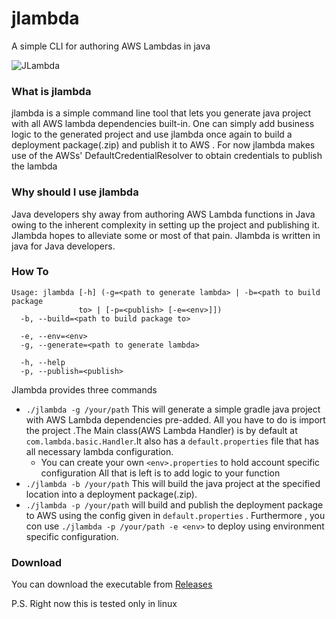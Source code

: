 # jlambda
A simple CLI for authoring AWS Lambdas in java


![JLambda](https://github.com/hemantgs/jlambda/workflows/Java%20CI%20with%20Gradle/badge.svg)

### What is jlambda
jlambda is a simple command line tool that lets you generate java project with all AWS lambda 
dependencies built-in. One can simply add business logic to the generated project and use jlambda
once again to build a deployment package(.zip) and publish it to AWS .
For now jlambda makes use of the AWSs' DefaultCredentialResolver to obtain credentials to publish the lambda

### Why should I use jlambda
Java developers shy away from authoring AWS Lambda functions in Java owing to the inherent complexity in setting
up the project and publishing it. Jlambda hopes to alleviate some or most of that pain.
Jlambda is written in java for Java developers.

### How To
```
Usage: jlambda [-h] (-g=<path to generate lambda> | -b=<path to build package 
               to> | [-p=<publish> [-e=<env>]])
  -b, --build=<path to build package to>

  -e, --env=<env>
  -g, --generate=<path to generate lambda>

  -h, --help
  -p, --publish=<publish>

```
Jlambda provides three commands
* `./jlambda -g /your/path` This will generate a simple gradle java project with AWS Lambda dependencies pre-added. All you have to do is import the project .The Main class(AWS Lambda Handler) is by default at `com.lambda.basic.Handler`.It also has a ``default.properties`` file that has all necessary lambda configuration.
    * You can create your own `<env>.properties` to hold account specific configuration
All that is left is to add logic to your function
* `./jlambda -b /your/path` This will build the java project at the specified location into a deployment package(.zip).
* `./jlambda -p /your/path` will build and publish the deployment package to AWS using the config given in `default.properties` . Furthermore , you con use `./jlambda -p /your/path -e <env>` to deploy using environment specific configuration.



### Download
You can download the executable from [Releases](https://github.com/hemantgs/jlambda/releases/download/v0.0.3-alpha/jlambda)

P.S. Right now this is tested only in linux
